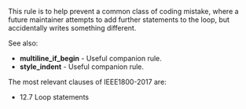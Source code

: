This rule is to help prevent a common class of coding mistake, where a future
maintainer attempts to add further statements to the loop, but accidentally
writes something different.

See also:

- **multiline_if_begin** - Useful companion rule.
- **style_indent** - Useful companion rule.

The most relevant clauses of IEEE1800-2017 are:

- 12.7 Loop statements
